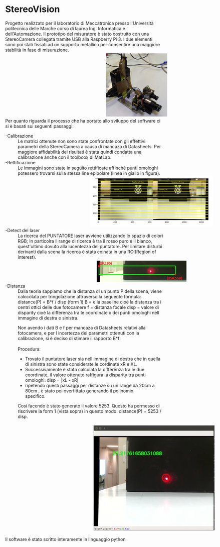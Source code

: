 # StereoVision

<p>
Progetto realizzato per il laboratorio di Meccatronica presso l'Università politecnica delle Marche 
corso di laurea Ing. Informatica e dell'Automazione.
Il prototipo del misuratore è stato costruito con una StereoCamera collegata tramite USB alla Raspberry Pi 3.
I due elementi sono poi stati fissati ad un supporto metallico per consentire una maggiore stabilità in fase di misurazione.
<br>
<img src="https://github.com/GiuseppeCannata/StereoVision/blob/master/imgs/Prototipo.PNG" Hspace="320" Vspace="0">
<br>
Per quanto riguarda il processo che ha portato allo sviluppo del software ci si è basati sui seguenti passaggi:

<dl>
<dt>-Calibrazione</dt>
<dd>
Le matrici ottenute non sono state confrontate con gli effettivi parametri della StereoCamera a causa di mancaza di Datasheets.
Per maggiore affidabilità dei risultati è stata quindi condatta una calibrazione anche con il toolboox di MatLab.
</dd>
  
<dt>-Rettificazione</dt>
<dd>
Le immagini sono state in seguito rettificate affinchè punti omologhi potessero trovarsi sulla stessa line epipolare (linea in giallo in figura).
<br>
<img src="https://github.com/GiuseppeCannata/StereoVision/blob/master/imgs/Rettificazione_Imgs.PNG" Hspace="230" Vspace="0">
</dd>

<dt>-Detect del laser</dt>
<dd>
La ricerca del PUNTATORE laser avviene utilizzando lo spazio di colori RGB; In particolra il range di ricerca è tra il rosso puro e il bianco, quest'ultimo dovuto alla lucentezza del puntatore.
Per limitare disturbi derivanti dalla scena la ricerca è stata coinata in una ROI(Region of interest).
<br>
<img src="https://github.com/GiuseppeCannata/StereoVision/blob/master/imgs/ROI_Laser.PNG" Hspace="250" Vspace="0">
</dd>

<dt>-Distanza</dt>
<dd>
Dalla teoria sappiamo che la distanza di un punto P della scena, viene calocolata per tringolazione attraverso la seguente formula:
                                                distance(P) = B*f / disp    (form 1)
B = è la baseline cioè la distanza tra i centri ottici delle due fotocamere
f = distanza focale
disp = valore di disparity cioè la differenza tra le coordinate x dei punti omologhi nell immagine di destra e sinistra.

Non avendo i dati B e f per mancaza di Datasheets relativi alla fotocamera, e per l incertezza dei parametri ottenuti con la calibrazione, si è deciso di stimare il rapporto B*f:
<br><br>
Procedura:
        <ul>
          <li>Trovato il puntatore laser sia nell immagine di destra che in quella di sinistra sono state considerate le cordinate                    xR e XL.
          </li>
          <li>Successivamente è stata calcolata la differenza tra le due coordinate, il valore ottenuto raffigura la disparity tra                    punti omologhi:
                                                          disp = |xL - xR|
          </li>
          <li>ripetendo questi passaggi per distanze su un range da 20cm a 80cm , è stato poi overfittato generando il polinomio     
                 specifico.
          </li>
        </ul>
        
Cosi facendo è stato generato il valore  5253.
Questo ha permesso di riscrivere la form 1 (vista sopra) in questo modo:  distance(P) =  5253 / disp.  
<br>
<img src="https://github.com/GiuseppeCannata/StereoVision/blob/master/imgs/Distanza.PNG" Hspace="240" Vspace="0">
</dd>
</dl>

Il software è stato scritto interamente in linguaggio python
</p>

